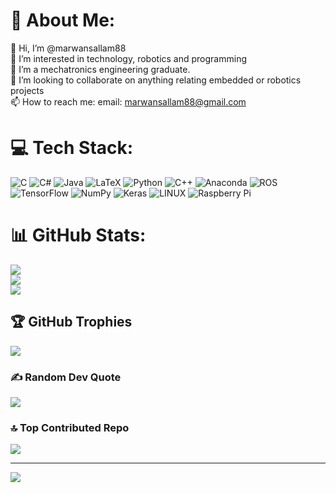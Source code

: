 # 💫 About Me:
👋 Hi, I’m @marwansallam88<br>👀 I’m interested in technology, robotics and programming<br>🌱 I’m a mechatronics engineering graduate.<br>💞️ I’m looking to collaborate on anything relating embedded or robotics projects<br>📫 How to reach me: email: marwansallam88@gmail.com


# 💻 Tech Stack:
![C](https://img.shields.io/badge/c-%2300599C.svg?style=plastic&logo=c&logoColor=white) ![C#](https://img.shields.io/badge/c%23-%23239120.svg?style=plastic&logo=c-sharp&logoColor=white) ![Java](https://img.shields.io/badge/java-%23ED8B00.svg?style=plastic&logo=java&logoColor=white) ![LaTeX](https://img.shields.io/badge/latex-%23008080.svg?style=plastic&logo=latex&logoColor=white) ![Python](https://img.shields.io/badge/python-3670A0?style=plastic&logo=python&logoColor=ffdd54) ![C++](https://img.shields.io/badge/c++-%2300599C.svg?style=plastic&logo=c%2B%2B&logoColor=white) ![Anaconda](https://img.shields.io/badge/Anaconda-%2344A833.svg?style=plastic&logo=anaconda&logoColor=white) ![ROS](https://img.shields.io/badge/ros-%230A0FF9.svg?style=plastic&logo=ros&logoColor=white) ![TensorFlow](https://img.shields.io/badge/TensorFlow-%23FF6F00.svg?style=plastic&logo=TensorFlow&logoColor=white) ![NumPy](https://img.shields.io/badge/numpy-%23013243.svg?style=plastic&logo=numpy&logoColor=white) ![Keras](https://img.shields.io/badge/Keras-%23D00000.svg?style=plastic&logo=Keras&logoColor=white) ![LINUX](https://img.shields.io/badge/Linux-FCC624?style=plastic&logo=linux&logoColor=black) ![Raspberry Pi](https://img.shields.io/badge/-RaspberryPi-C51A4A?style=plastic&logo=Raspberry-Pi)
# 📊 GitHub Stats:
![](https://github-readme-stats.vercel.app/api?username=marwansallam88&theme=dark&hide_border=false&include_all_commits=false&count_private=false)<br/>
![](https://github-readme-streak-stats.herokuapp.com/?user=marwansallam88&theme=dark&hide_border=false)<br/>
![](https://github-readme-stats.vercel.app/api/top-langs/?username=marwansallam88&theme=dark&hide_border=false&include_all_commits=false&count_private=false&layout=compact)

## 🏆 GitHub Trophies
![](https://github-profile-trophy.vercel.app/?username=marwansallam88&theme=darkhub&no-frame=false&no-bg=false&margin-w=4)

### ✍️ Random Dev Quote
![](https://quotes-github-readme.vercel.app/api?type=horizontal&theme=dark)

### 🔝 Top Contributed Repo
![](https://github-contributor-stats.vercel.app/api?username=marwansallam88&limit=5&theme=dark&combine_all_yearly_contributions=true)

---
[![](https://visitcount.itsvg.in/api?id=marwansallam88&icon=2&color=12)](https://visitcount.itsvg.in)

<!-- Proudly created with GPRM ( https://gprm.itsvg.in ) -->
